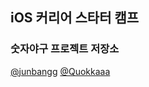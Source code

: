 ## iOS 커리어 스타터 캠프

### 숫자야구 프로젝트 저장소

[@junbangg](https://github.com/junbangg)
[@Quokkaaa](https://github.com/Quokkaaa)
